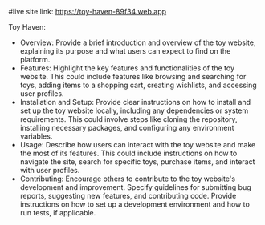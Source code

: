 #live site link: https://toy-haven-89f34.web.app


Toy Haven:
* Overview: Provide a brief introduction and overview of the toy website, explaining its purpose and what users can expect to find on the platform.
* Features: Highlight the key features and functionalities of the toy website. This could include features like browsing and searching for toys, adding items to a shopping cart, creating wishlists, and accessing user profiles.
* Installation and Setup: Provide clear instructions on how to install and set up the toy website locally, including any dependencies or system requirements. This could involve steps like cloning the repository, installing necessary packages, and configuring any environment variables.
* Usage: Describe how users can interact with the toy website and make the most of its features. This could include instructions on how to navigate the site, search for specific toys, purchase items, and interact with user profiles.
* Contributing: Encourage others to contribute to the toy website's development and improvement. Specify guidelines for submitting bug reports, suggesting new features, and contributing code. Provide instructions on how to set up a development environment and how to run tests, if applicable.